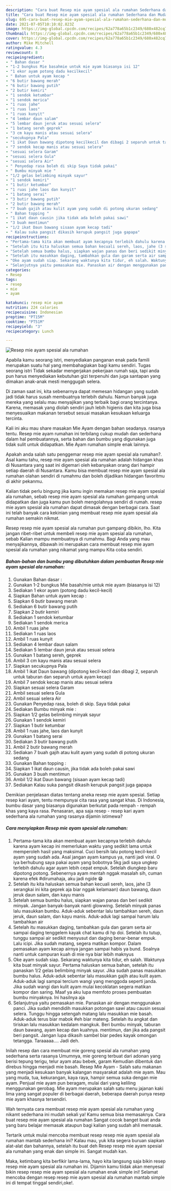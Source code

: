 ```yaml
---
description: "Cara buat Resep mie ayam spesial ala rumahan Sederhana dan Mudah Dibuat"
title: "Cara buat Resep mie ayam spesial ala rumahan Sederhana dan Mudah Dibuat"
slug: 695-cara-buat-resep-mie-ayam-spesial-ala-rumahan-sederhana-dan-mudah-dibuat
date: 2021-07-05T10:10:02.823Z
image: https://img-global.cpcdn.com/recipes/62a778a65b1c2349/680x482cq70/resep-mie-ayam-spesial-ala-rumahan-foto-resep-utama.jpg
thumbnail: https://img-global.cpcdn.com/recipes/62a778a65b1c2349/680x482cq70/resep-mie-ayam-spesial-ala-rumahan-foto-resep-utama.jpg
cover: https://img-global.cpcdn.com/recipes/62a778a65b1c2349/680x482cq70/resep-mie-ayam-spesial-ala-rumahan-foto-resep-utama.jpg
author: Mike Mitchell
ratingvalue: 4.3
reviewcount: 8
recipeingredient:
- " Bahan dasar "
- "1-2 bungkus Mie basahmie untuk mie ayam biasanya isi 12"
- "1 ekor ayam potong dadu kecilkecil"
- " Bahan untuk ayam kecap "
- "6 butir bawang merah"
- "6 butir bawang putih"
- "2 butir kemiri"
- "1 sendok ketumbar"
- "1 sendok merica"
- "1 ruas jahe"
- "1 ruas laos"
- "1 ruas kunyit"
- "4 lembar daun salam"
- "5 lembar daun jeruk atau sesuai selera"
- "1 batang sereh geprek"
- "3 cm kayu manis atau sesuai selera"
- "secukupnya Pala"
- "1 ikat Daun bawang dipotong kecilkecil dan dibagi 2 separuh untuk taburan dan separuh untuk ayam kecap"
- "7 sendok kecap manis atau sesuai selera"
- "sesuai selera Garam"
- "sesuai selera Gula"
- "sesuai selera Air"
- " Penyedap rasa boleh di skip Saya tidak pakai"
- " Bumbu minyak mie "
- "1/2 gelas belimbing minyak sayur"
- "1 sendok kemiri"
- "1 butir ketumbar"
- "1 ruas jahe laos dan kunyit"
- "1 batang serai"
- "3 butir bawang putih"
- "2 butir bawang merah"
- "7 buah gajih atau kulit ayam yang sudah di potong ukuran sedang"
- " Bahan topping "
- "1 ikat daun causin jika tidak ada boleh pakai sawi"
- "3 buah mentimun"
- "1/2 ikat Daun bawang sisaan ayam kecap tadi"
- " Kalau suka pangsit dikasih kerupuk pangsit juga gapapa"
recipeinstructions:
- "Pertama-tama kita akan membuat ayam kecapnya terlebih dahulu karena ayam kecap ini memerlukan waktu yang sedikit lama untuk memperoleh hasil yang maksimal. Cuci bersih lalu potong kecil-kecil ayam yang sudah ada. Asal jangan ayam kampus ya, nanti jadi viral. O iya berhubung saya pakai ayam yang bobotnya 5kg jadi saya ungkep terlebih dahulu agar ayam lebih cepat empuk. Setelah diungkep baru dipotong potong. Sebenernya ayam mentah nggak masalah sih, cuman karena efek #dirumahaja, aku jadi ngide 😁"
- "Setelah itu kita haluskan semua bahan kecuali sereh, laos, jahe (3 serangkai ini kita geprek aja biar nggak kelamaan) daun bawang, daun jeruk daun salam, dan kayu manis"
- "Setelah semua bumbu halus, siapkan wajan panas dan beri sedikit minyak. Jangan banyak-banyak nanti glowwing. Setelah minyak panas lalu masukkan bumbu. Aduk-aduk sebentar lalu tambahkan sereh, daun jeruk, daun salam, dan kayu manis. Aduk-aduk lagi sampai harum lalu tambahkan air"
- "Setelah itu masukkan daging, tambahkan gula dan garam serta air sampai daging tenggelem kayak chat kamu di hp doi. Setelah itu tutup, tunggu sampai air sedikit menyusut dan daging benar-benar empuk. Lalu icipi. Jika sudah matang, segera matikan kompor. Dalam pemasakan ayam kecap airnya jangan sampai habis ya bund. Soalnya nanti untuk campuran kuah di mie nya biar lebih maknyus"
- "Oke ayam sudah siap. Sekarang waktunya kita tidur, eh salah. Waktunya kita buat minyak sayur. Pertama haluskan semua bahan, setelah itu panaskan 1/2 gelas belimbing minyak sayur. Jika sudah panas masukkan bumbu halus. Aduk-aduk sebentar lalu masukkan gajih atau kulit ayam. Aduk-aduk lagi sampai tercium wangi yang menggoda seperti janda. Jika sudah wangi dan kulit ayam mulai kecoklatan segera matikan kompor dan saring. Maaf ya aku lupa memfoto proses pembuatan bumbu minyaknya. Ini hasilnya aja"
- "Selanjutnya yaitu pemasakan mie. Panaskan air dengan menggunakan panci. Jika sudah mendidih masukkan potongan sawi atau causin sesuai selera. Tunggu hingga setengah matang lalu masukkan mie basah. Aduk-aduk terus biar mabok #eh biar mateng. Setelah itu angkat dan tiriskan lalu masukkan kedalam mangkuk. Beri bumbu minyak, taburan daun bawang, ayam kecap dan kuahnya. mentimun, dan jika ada pangsit beri pangsit. Jangan lupa dikasih sambel biar pedes kayak omongan tetangga. Taraaaaa.... Jadi deh."
categories:
- Resep
tags:
- resep
- mie
- ayam

katakunci: resep mie ayam 
nutrition: 224 calories
recipecuisine: Indonesian
preptime: "PT15M"
cooktime: "PT51M"
recipeyield: "3"
recipecategory: Lunch

---
```



![Resep mie ayam spesial ala rumahan](https://img-global.cpcdn.com/recipes/62a778a65b1c2349/680x482cq70/resep-mie-ayam-spesial-ala-rumahan-foto-resep-utama.jpg)

Apabila kamu seorang istri, menyediakan panganan enak pada famili merupakan suatu hal yang membahagiakan bagi kamu sendiri. Tugas seorang istri Tidak sekadar mengerjakan pekerjaan rumah saja, tapi anda pun harus menyediakan kebutuhan gizi terpenuhi dan juga santapan yang dimakan anak-anak mesti menggugah selera.

Di zaman  saat ini, kita sebenarnya dapat memesan hidangan yang sudah jadi tidak harus susah membuatnya terlebih dahulu. Namun banyak juga mereka yang selalu mau menyajikan yang terbaik bagi orang tercintanya. Karena, memasak yang diolah sendiri jauh lebih higienis dan kita juga bisa menyesuaikan makanan tersebut sesuai masakan kesukaan keluarga tercinta. 

Kali ini aku mau share masakan Mie Ayam dengan bahan seadanya. rasanya tentu. Resep mie ayam rumahan ini terbilang cukup mudah dan sederhana dalam hal pembuatannya, serta bahan dan bumbu yang digunakan juga tidak sulit untuk didapatkan. Mie Ayam rumahan simple enak lainnya.

Apakah anda salah satu penggemar resep mie ayam spesial ala rumahan?. Asal kamu tahu, resep mie ayam spesial ala rumahan adalah hidangan khas di Nusantara yang saat ini digemari oleh kebanyakan orang dari hampir setiap daerah di Nusantara. Kamu bisa membuat resep mie ayam spesial ala rumahan olahan sendiri di rumahmu dan boleh dijadikan hidangan favoritmu di akhir pekanmu.

Kalian tidak perlu bingung jika kamu ingin memakan resep mie ayam spesial ala rumahan, sebab resep mie ayam spesial ala rumahan gampang untuk didapatkan dan juga kamu pun boleh mengolahnya sendiri di rumah. resep mie ayam spesial ala rumahan dapat dimasak dengan berbagai cara. Saat ini telah banyak cara kekinian yang membuat resep mie ayam spesial ala rumahan semakin nikmat.

Resep resep mie ayam spesial ala rumahan pun gampang dibikin, lho. Kita jangan ribet-ribet untuk membeli resep mie ayam spesial ala rumahan, sebab Kalian mampu membuatnya di rumahmu. Bagi Anda yang mau menyajikannya, dibawah ini merupakan cara membuat resep mie ayam spesial ala rumahan yang nikamat yang mampu Kita coba sendiri.

<!--inarticleads1-->

##### Bahan-bahan dan bumbu yang dibutuhkan dalam pembuatan Resep mie ayam spesial ala rumahan:

1. Gunakan  Bahan dasar :
1. Gunakan 1-2 bungkus Mie basah/mie untuk mie ayam (biasanya isi 12)
1. Sediakan 1 ekor ayam (potong dadu kecil-kecil)
1. Siapkan  Bahan untuk ayam kecap :
1. Siapkan 6 butir bawang merah
1. Sediakan 6 butir bawang putih
1. Siapkan 2 butir kemiri
1. Sediakan 1 sendok ketumbar
1. Sediakan 1 sendok merica
1. Ambil 1 ruas jahe
1. Sediakan 1 ruas laos
1. Ambil 1 ruas kunyit
1. Sediakan 4 lembar daun salam
1. Sediakan 5 lembar daun jeruk atau sesuai selera
1. Gunakan 1 batang sereh, geprek
1. Ambil 3 cm kayu manis atau sesuai selera
1. Siapkan secukupnya Pala
1. Ambil 1 ikat Daun bawang (dipotong kecil-kecil dan dibagi 2, separuh untuk taburan dan separuh untuk ayam kecap)
1. Ambil 7 sendok kecap manis atau sesuai selera
1. Siapkan sesuai selera Garam
1. Ambil sesuai selera Gula
1. Ambil sesuai selera Air
1. Gunakan  Penyedap rasa, boleh di skip. Saya tidak pakai
1. Sediakan  Bumbu minyak mie :
1. Siapkan 1/2 gelas belimbing minyak sayur
1. Gunakan 1 sendok kemiri
1. Siapkan 1 butir ketumbar
1. Ambil 1 ruas jahe, laos dan kunyit
1. Gunakan 1 batang serai
1. Sediakan 3 butir bawang putih
1. Ambil 2 butir bawang merah
1. Sediakan 7 buah gajih atau kulit ayam yang sudah di potong ukuran sedang
1. Gunakan  Bahan topping :
1. Siapkan 1 ikat daun causin, jika tidak ada boleh pakai sawi
1. Gunakan 3 buah mentimun
1. Ambil 1/2 ikat Daun bawang (sisaan ayam kecap tadi)
1. Sediakan  Kalau suka pangsit dikasih kerupuk pangsit juga gapapa


Demikian penjelasan diatas tentang aneka resep mie ayam spesial. Setiap resep kari ayam, tentu mempunyai cita rasa yang sangat khas. Di Indonesia, bumbu dasar yang biasanya digunakan berkutat pada rempah - rempah khas yang kaya rasa. Penasaran, apa saja resep - resep kari ayam sederhana ala rumahan yang rasanya dijamin istimewa? 

<!--inarticleads2-->

##### Cara menyiapkan Resep mie ayam spesial ala rumahan:

1. Pertama-tama kita akan membuat ayam kecapnya terlebih dahulu karena ayam kecap ini memerlukan waktu yang sedikit lama untuk memperoleh hasil yang maksimal. Cuci bersih lalu potong kecil-kecil ayam yang sudah ada. Asal jangan ayam kampus ya, nanti jadi viral. O iya berhubung saya pakai ayam yang bobotnya 5kg jadi saya ungkep terlebih dahulu agar ayam lebih cepat empuk. Setelah diungkep baru dipotong potong. Sebenernya ayam mentah nggak masalah sih, cuman karena efek #dirumahaja, aku jadi ngide 😁
1. Setelah itu kita haluskan semua bahan kecuali sereh, laos, jahe (3 serangkai ini kita geprek aja biar nggak kelamaan) daun bawang, daun jeruk daun salam, dan kayu manis
1. Setelah semua bumbu halus, siapkan wajan panas dan beri sedikit minyak. Jangan banyak-banyak nanti glowwing. Setelah minyak panas lalu masukkan bumbu. Aduk-aduk sebentar lalu tambahkan sereh, daun jeruk, daun salam, dan kayu manis. Aduk-aduk lagi sampai harum lalu tambahkan air
1. Setelah itu masukkan daging, tambahkan gula dan garam serta air sampai daging tenggelem kayak chat kamu di hp doi. Setelah itu tutup, tunggu sampai air sedikit menyusut dan daging benar-benar empuk. Lalu icipi. Jika sudah matang, segera matikan kompor. Dalam pemasakan ayam kecap airnya jangan sampai habis ya bund. Soalnya nanti untuk campuran kuah di mie nya biar lebih maknyus
1. Oke ayam sudah siap. Sekarang waktunya kita tidur, eh salah. Waktunya kita buat minyak sayur. Pertama haluskan semua bahan, setelah itu panaskan 1/2 gelas belimbing minyak sayur. Jika sudah panas masukkan bumbu halus. Aduk-aduk sebentar lalu masukkan gajih atau kulit ayam. Aduk-aduk lagi sampai tercium wangi yang menggoda seperti janda. Jika sudah wangi dan kulit ayam mulai kecoklatan segera matikan kompor dan saring. Maaf ya aku lupa memfoto proses pembuatan bumbu minyaknya. Ini hasilnya aja
1. Selanjutnya yaitu pemasakan mie. Panaskan air dengan menggunakan panci. Jika sudah mendidih masukkan potongan sawi atau causin sesuai selera. Tunggu hingga setengah matang lalu masukkan mie basah. Aduk-aduk terus biar mabok #eh biar mateng. Setelah itu angkat dan tiriskan lalu masukkan kedalam mangkuk. Beri bumbu minyak, taburan daun bawang, ayam kecap dan kuahnya. mentimun, dan jika ada pangsit beri pangsit. Jangan lupa dikasih sambel biar pedes kayak omongan tetangga. Taraaaaa.... Jadi deh.


Inilah resep dan cara membuat mie goreng spesial ala rumahan yang sederhana serta rasanya Umumnya, mie goreng terbuat dari adonan yang berisi tepung terigu, telur ayam atau bebek, garam Kemudian dibentuk dan direbus hingga menjadi mie basah. Resep Mie Ayam - Salah satu makanan yang menjadi kesukaan banyak kalangan masyarakat adalah mie ayam. Mau yang muda, tua, kekurangan, kaya raya, hampir semua suka dengan mie ayam. Penjual mie ayam pun beragam, mulai dari yang keliling menggunakan gerobag. Mie ayam merupakan salah satu menu jajanan kaki lima yang sangat populer di berbagai daerah, beberapa daerah punya resep mie ayam khasnya tersendiri. 

Wah ternyata cara membuat resep mie ayam spesial ala rumahan yang nikamt sederhana ini mudah sekali ya! Kamu semua bisa memasaknya. Cara buat resep mie ayam spesial ala rumahan Sangat cocok banget buat anda yang baru belajar memasak ataupun bagi kalian yang sudah ahli memasak.

Tertarik untuk mulai mencoba membuat resep resep mie ayam spesial ala rumahan mantab sederhana ini? Kalau mau, yuk kita segera buruan siapkan alat-alat dan bahannya, setelah itu buat deh Resep resep mie ayam spesial ala rumahan yang enak dan simple ini. Sangat mudah kan. 

Maka, ketimbang kita berfikir lama-lama, hayo kita langsung saja bikin resep resep mie ayam spesial ala rumahan ini. Dijamin kamu tiidak akan menyesal bikin resep resep mie ayam spesial ala rumahan enak simple ini! Selamat mencoba dengan resep resep mie ayam spesial ala rumahan mantab simple ini di tempat tinggal sendiri,oke!.

